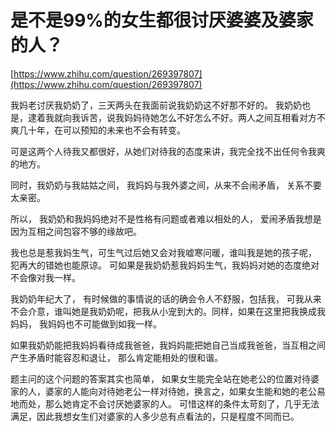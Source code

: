 # 是不是99%的女生都很讨厌婆婆及婆家的人？

[https://www.zhihu.com/question/269397807](https://www.zhihu.com/question/269397807)

我妈老讨厌我奶奶了，三天两头在我面前说我奶奶这不好那不好的。 我奶奶也是，逮着我就向我诉苦，说我妈妈待她怎么不好怎么不好。两人之间互相看对方不爽几十年，在可以预知的未来也不会有转变。

可是这两个人待我又都很好，从她们对待我的态度来讲，我完全找不出任何令我爽的地方。 

同时，我奶奶与我姑姑之间， 我妈妈与我外婆之间，从来不会闹矛盾， 关系不要太亲密。

所以， 我奶奶和我妈妈绝对不是性格有问题或者难以相处的人， 爱闹矛盾我想是因为互相之间包容不够的缘故吧。

我也总是惹我妈生气，可生气过后她又会对我嘘寒问暖，谁叫我是她的孩子呢， 犯再大的错她也能原谅。 可如果是我奶奶惹我妈妈生气，我妈妈对她的态度绝对不会像对我一样。

我奶奶年纪大了， 有时候做的事情说的话的确会令人不舒服，包括我， 可我从来不会介意，谁叫她是我奶奶呢，把我从小宠到大的。同样，如果在这里把我换成我妈妈， 我妈妈也不可能做到如我一样。

如果我奶奶能把我妈妈看待成我爸爸，我妈妈能把她自己当成我爸爸，当互相之间产生矛盾时能容忍和退让， 那么肯定能相处的很和谐。

题主问的这个问题的答案其实也简单， 如果女生能完全站在她老公的位置对待婆家的人，婆家的人能向对待她老公一样对待她，换言之，如果女生能和她的老公易地而处，那么她肯定不会讨厌她婆家的人。 可惜这样的条件太苛刻了，几乎无法满足，因此我想女生们对婆家的人多少总有点看法的，只是程度不同而已。